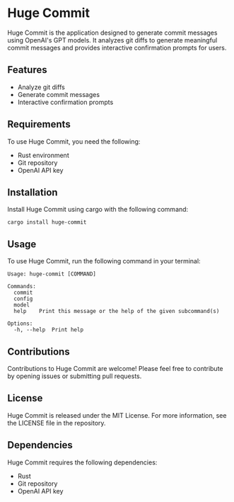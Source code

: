 # Huge Commit

Huge Commit is the application designed to generate commit messages using OpenAI's GPT models. It analyzes git diffs to generate meaningful commit messages and provides interactive confirmation prompts for users.

## Features

- Analyze git diffs
- Generate commit messages
- Interactive confirmation prompts

## Requirements

To use Huge Commit, you need the following:

- Rust environment
- Git repository
- OpenAI API key

## Installation

Install Huge Commit using cargo with the following command:

```
cargo install huge-commit
```

## Usage

To use Huge Commit, run the following command in your terminal:

```
Usage: huge-commit [COMMAND]

Commands:
  commit
  config
  model
  help    Print this message or the help of the given subcommand(s)

Options:
  -h, --help  Print help
```

## Contributions

Contributions to Huge Commit are welcome! Please feel free to contribute by opening issues or submitting pull requests.

## License

Huge Commit is released under the MIT License. For more information, see the LICENSE file in the repository.

## Dependencies

Huge Commit requires the following dependencies:

- Rust
- Git repository
- OpenAI API key
